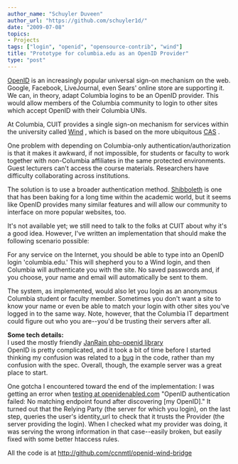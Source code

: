 ```yaml
---
author_name: "Schuyler Duveen"
author_url: "https://github.com/schuyler1d/"
date: "2009-07-08"
topics: 
- Projects
tags: ["login", "openid", "opensource-contrib", "wind"]
title: "Prototype for columbia.edu as an OpenID Provider"
type: "post"
---
```


<p><a href="http://openid.net/">OpenID</a> is an increasingly popular universal sign-on mechanism on the web. Google, Facebook, LiveJournal, even Sears' online store are supporting it.  We can, in theory, adapt Columbia logins to be an OpenID provider. This would allow members of the Columbia community to login to other sites which accept OpenID with their Columbia <span class="caps">UNI</span>s.</p>

<!--more-->

<p>At Columbia, <span class="caps">CUIT </span>provides a single sign-on mechanism for services within the university called <a href="http://www.columbia.edu/acis/webdev/wind.html">Wind</a> , which is based on the more ubiquitous <a href="http://www.jasig.org/cas"><span class="caps">CAS</span></a> .</p>

<p>One problem with depending on Columbia-only authentication/authorization is that it makes it awkward, if not impossible, for students or faculty to work together with non-Columbia affiliates in the same protected environments. Guest lecturers can't access the course materials. Researchers have difficulty collaborating across institutions.</p>

<p>The solution is to use a broader authentication method. <a href="http://shibboleth.internet2.edu/">Shibboleth</a> is one that has been baking for a long time within the academic world, but it seems like OpenID provides many similar features and will allow our community to interface on more popular websites, too.</p>

<p>It's not available yet; we still need to talk to the folks at <span class="caps">CUIT </span>about why it's a good idea. However, I've written an implementation that should make the following scenario  possible:</p>

<p>For any service on the Internet, you should be able to type into an OpenID login 'columbia.edu.'  This will shepherd you to a Wind login, and then Columbia will authenticate you with the site. No saved passwords and, if you choose, your name and email will automatically be sent to them.</p>

<p>The system, as implemented, would also let you login as an anonymous Columbia student or faculty member. Sometimes you don't want a site to know your name or even be able to match your login with other sites you've logged in to the same way. Note, however, that the Columbia IT department could figure out who you are--you'd be trusting their servers after all.</p>

<p><b>Some tech details:</b><br />
I used the mostly friendly <a href="http://www.openidenabled.com/">JanRain php-openid library</a><br />
OpenID is pretty complicated, and it took a bit of time before I started thinking my confusion was related to a <a href="http://trac.openidenabled.com/trac/ticket/335">bug</a> in the code, rather than my confusion with the spec. Overall, though, the example server was a great place to start.</p>

<p>One gotcha I encountered toward the end of the implementation: I was getting an error when <a href="http://openidenabled.com/php-openid/trunk/examples/consumer/">testing at openidenabled.com</a> "OpenID authentication failed: No matching endpoint found after discovering [my OpenID]."  It turned out that the Relying Party (the server for which you login), on the last step, queries the user's identity_url to check that it trusts the Provider (the server providing the login). When I checked what my provider was doing, it was serving the wrong information in that case--easily broken, but easily fixed with some better htaccess rules.</p>

<p>All the code is at <a href="http://github.com/ccnmtl/openid-wind-bridge">http://github.com/ccnmtl/openid-wind-bridge</a></p>
